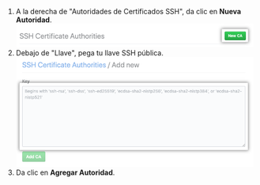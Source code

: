 1. A la derecha de "Autoridades de Certificados SSH", da clic en **Nueva Autoridad**. ![Botón de nueva autoridad](/assets/images/help/organizations/new-ca-button.png)
2. Debajo de "Llave", pega tu llave SSH pública. ![Campo de llave para agregar autoridad](/assets/images/help/organizations/ca-key-field.png)
3. Da clic en **Agregar Autoridad**.
